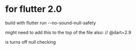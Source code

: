 # for flutter 2.0

build with flutter run --no-sound-null-safety

might need to add this to the top of the file also:
// @dart=2.9

is turns off null checking
